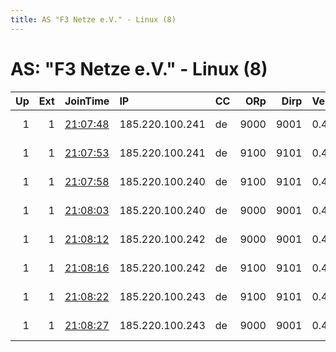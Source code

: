 ```yaml
---
title: AS "F3 Netze e.V." - Linux (8)
---
```


# AS: "F3 Netze e.V." - Linux (8)

|   Up |   Ext | JoinTime                                                                                            | IP              | CC   |   ORp |   Dirp | Version   | Contact                      | Nickname   |   eFamMembers |
|-----:|------:|:----------------------------------------------------------------------------------------------------|:----------------|:-----|------:|-------:|:----------|:-----------------------------|:-----------|--------------:|
|    1 |     1 | [21:07:48](https://metrics.torproject.org/rs.html#details/62F4994C6F3A5B3E590AEECE522591696C8DDEE2) | 185.220.100.241 | de   |  9000 |   9001 | 0.4.2.5   | F3 Netze &lt;abuse@f3netze.d | F3Netze    |            32 |
|    1 |     1 | [21:07:53](https://metrics.torproject.org/rs.html#details/50AA9FEA6A3A609686276C4CF0C2A1AFB2ECCA1B) | 185.220.100.241 | de   |  9100 |   9101 | 0.4.2.5   | F3 Netze &lt;abuse@f3netze.d | F3Netze    |            32 |
|    1 |     1 | [21:07:58](https://metrics.torproject.org/rs.html#details/8E38B11E849336D62AB6264FBAE9B03C70F07863) | 185.220.100.240 | de   |  9100 |   9101 | 0.4.2.5   | F3 Netze &lt;abuse@f3netze.d | F3Netze    |            32 |
|    1 |     1 | [21:08:03](https://metrics.torproject.org/rs.html#details/3C89C80E2699FB6358BBB64FDC9547AFCB5C03F7) | 185.220.100.240 | de   |  9000 |   9001 | 0.4.2.5   | F3 Netze &lt;abuse@f3netze.d | F3Netze    |            32 |
|    1 |     1 | [21:08:12](https://metrics.torproject.org/rs.html#details/C0AEABA1B55519FE5384AA44D0312BE98216DA71) | 185.220.100.242 | de   |  9000 |   9001 | 0.4.2.5   | F3 Netze &lt;abuse@f3netze.d | F3Netze    |            32 |
|    1 |     1 | [21:08:16](https://metrics.torproject.org/rs.html#details/9454F82D47EBA0CB0C2A4BFE7966181DBF108147) | 185.220.100.242 | de   |  9100 |   9101 | 0.4.2.5   | F3 Netze &lt;abuse@f3netze.d | F3Netze    |            32 |
|    1 |     1 | [21:08:22](https://metrics.torproject.org/rs.html#details/E8AD8C4FDC3FE152150C005BB2EAA6A0990B74DF) | 185.220.100.243 | de   |  9100 |   9101 | 0.4.2.5   | F3 Netze &lt;abuse@f3netze.d | F3Netze    |            32 |
|    1 |     1 | [21:08:27](https://metrics.torproject.org/rs.html#details/9D5A7A81BC6194555CE751F75FB196E4A3982CC5) | 185.220.100.243 | de   |  9000 |   9001 | 0.4.2.5   | F3 Netze &lt;abuse@f3netze.d | F3Netze    |            32 |
